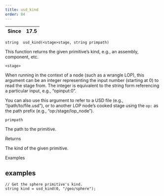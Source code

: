 ```yaml
---
title: usd_kind
order: 84
---
```

| Since | 17.5 |
| --- | --- |

`string  usd_kind(<stage>stage, string primpath)`

This function returns the given primitive’s kind, e.g., an assembly, component, etc.

`<stage>`

When running in the context of a node (such as a wrangle LOP), this argument can be an integer representing the input number (starting at 0) to read the stage from. The integer is equivalent to the string form referencing a particular input, e.g., “opinput:0”.

You can also use this argument to refer to a USD file (e.g., “/path/to/file.usd”), or to another LOP node’s cooked stage using the `op:` as the path prefix (e.g., “op:/stage/lop_node”).

`primpath`

The path to the primitive.

Returns

The kind of the given primitive.

Examples

## examples

```vex
// Get the sphere primitive's kind.
string kind = usd_kind(0, "/geo/sphere");

```
